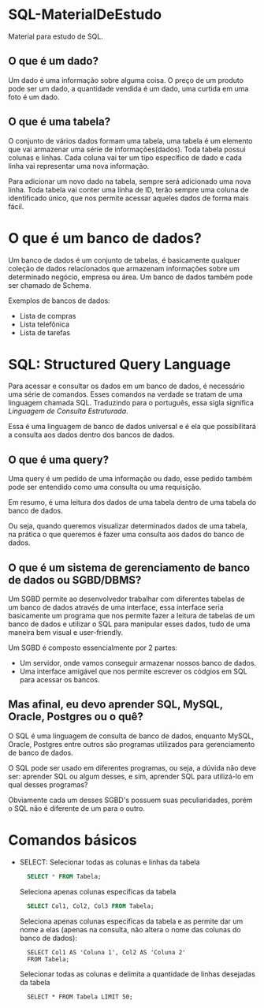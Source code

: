 # SQL-MaterialDeEstudo
Material para estudo de SQL.

## O que é um dado?

Um dado é uma informação sobre alguma coisa. O preço de um produto pode ser um dado, a quantidade vendida é um dado, uma curtida em uma foto é um dado.

## O que é uma tabela?

O conjunto de vários dados formam uma tabela, uma tabela é um elemento que vai armazenar uma série de informações(dados).
Toda tabela possui colunas e linhas. Cada coluna vai ter um tipo específico de dado e cada linha vai representar uma nova informação.

Para adicionar um novo dado na tabela, sempre será adicionado uma nova linha.
Toda tabela vai conter uma linha de ID, terão sempre uma coluna de identificado único, que nos permite acessar aqueles dados de forma mais fácil.

# O que é um banco de dados?

Um banco de dados é um conjunto de tabelas, é basicamente qualquer coleção de dados relacionados que armazenam informações sobre um determinado negócio, empresa ou área.
Um banco de dados também pode ser chamado de Schema.

Exemplos de bancos de dados:
* Lista de compras
* Lista telefônica
* Lista de tarefas

# SQL: Structured Query Language

Para acessar e consultar os dados em um banco de dados, é necessário uma série de comandos. Esses comandos na verdade se tratam de uma linguagem chamada SQL.
Traduzindo para o português, essa sigla significa *Linguagem de Consulta Estruturada*.

Essa é uma linguagem de banco de dados universal e é ela que possibilitará a consulta aos dados dentro dos bancos de dados.

## O que é uma query?

Uma query é um pedido de uma informação ou dado, esse pedido também pode ser entendido como uma consulta ou uma requisição.

Em resumo, é uma leitura dos dados de uma tabela dentro de uma tabela do banco de dados. 

Ou seja, quando queremos visualizar determinados dados de uma tabela, na prática o que queremos é fazer uma consulta aos dados do banco de dados. 

## O que é um sistema de gerenciamento de banco de dados ou SGBD/DBMS?

Um SGBD permite ao desenvolvedor trabalhar com diferentes tabelas de um banco de dados através de uma interface, essa interface seria basicamente um programa que nos permite fazer a leitura de tabelas de um banco de dados e utilizar o SQL para manipular esses dados, tudo de uma maneira bem visual e user-friendly.

Um SGBD é composto essencialmente por 2 partes:
* Um servidor, onde vamos conseguir armazenar nossos banco de dados.
* Uma interface amigável que nos permite escrever os códgios em SQL para acessar os bancos.

## Mas afinal, eu devo aprender SQL, MySQL, Oracle, Postgres ou o quê?

O SQL é uma linguagem de consulta de banco de dados, enquanto MySQL, Oracle, Postgres entre outros são programas utilizados para gerenciamento de banco de dados.

O SQL pode ser usado em diferentes programas, ou seja, a dúvida não deve ser: aprender SQL ou algum desses, e sim, aprender SQL para utilizá-lo em qual desses programas?

Obviamente cada um desses SGBD's possuem suas peculiaridades, porém o SQL não é diferente de um para o outro.

# Comandos básicos

* SELECT:
  Selecionar todas as colunas e linhas da tabela
  ```sql
    SELECT * FROM Tabela;
  ```
  
  Seleciona apenas colunas específicas da tabela
  ```SQL
    SELECT Col1, Col2, Col3 FROM Tabela;
  ```
  
  Seleciona apenas colunas específicas da tabela e as permite dar um nome a elas (apenas na consulta, não altera o nome das colunas do banco de dados):
  ```
    SELECT Col1 AS 'Coluna 1', Col2 AS 'Coluna 2'
    FROM Tabela;
  ```
  
  Selecionar todas as colunas e delimita a quantidade de linhas desejadas da tabela
  ```
    SELECT * FROM Tabela LIMIT 50;
  ```

